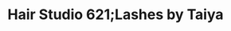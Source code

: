 ---
title: "Hair Studio 621;Lashes by Taiya"
url: /delavan/hair-studio-621-lashes-by-taiya/
shop: hairdresser
---